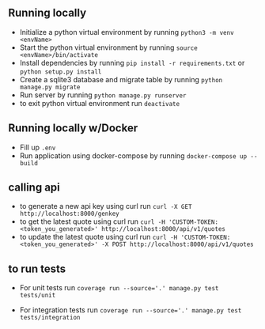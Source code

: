
## Running locally
- Initialize a python virtual environment by running `python3 -m venv <envName>`
- Start the python virtual environment by running `source <envName>/bin/activate`
- Install dependencies by running `pip install -r requirements.txt`
    or `python setup.py install`
- Create a sqlite3 database and migrate table by running `python manage.py migrate`
- Run server by running `python manage.py runserver`
- to exit python virtual environment run `deactivate`

## Running locally w/Docker
- Fill up `.env`
- Run application using docker-compose by running `docker-compose up --build`

## calling api
- to generate a new api key using curl run `curl -X GET http://localhost:8000/genkey`
- to get the latest quote using curl run `curl -H 'CUSTOM-TOKEN:<token_you_generated>' http://localhost:8000/api/v1/quotes`
- to update the latest quote using curl run `curl -H 'CUSTOM-TOKEN:<token_you_generated>' -X POST http://localhost:8000/api/v1/quotes`


## to run tests
- For unit tests run `coverage run --source='.' manage.py test tests/unit`

- For integration tests run `coverage run --source='.' manage.py test tests/integration`
